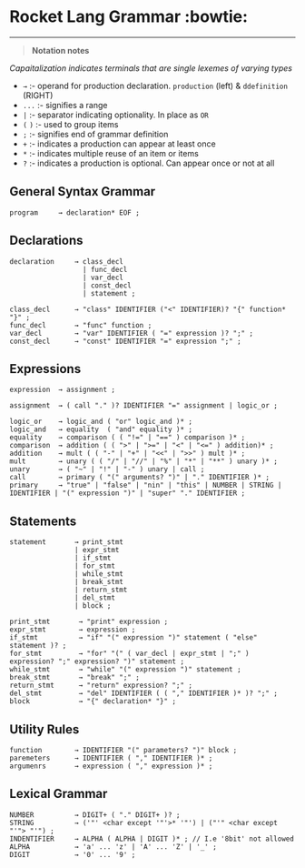 # Rocket Lang Grammar :bowtie:

---

> **Notation notes**

*Capaitalization indicates terminals that are single lexemes of varying types*

+ `→`       :- operand for production declaration. `production` (left) & `ddefinition` (RIGHT)
+ `...`     :- signifies a range
+ `|`       :- separator indicating optionality. In place as `OR`
+ `(` `)`   :- used to group items
+ `;`       :- signifies end of grammar definition
+ `+`       :- indicates a production can appear at least once
+ `*`       :- indicates multiple reuse of an item or items
+ `?`       :- indicates a production is optional. Can appear once or not at all

## General Syntax Grammar
```rocket
program     → declaration* EOF ;
```

## Declarations
```rocket
declaration     → class_decl
                  | func_decl
                  | var_decl
                  | const_decl
                  | statement ;

class_decl      → "class" IDENTIFIER ("<" IDENTIFIER)? "{" function* "}" ;
func_decl       → "func" function ;
var_decl        → "var" IDENTIFIER ( "=" expression )? ";" ;
const_decl      → "const" IDENTIFIER "=" expression ";" ;
```

## Expressions

```rocket
expression  → assignment ;

assignment  → ( call "." )? IDENTIFIER "=" assignment | logic_or ;

logic_or    → logic_and ( "or" logic_and )* ;
logic_and   → equality  ( "and" equality )* ;
equality    → comparison ( ( "!=" | "==" ) comparison )* ;
comparison  → addition ( ( ">" | ">=" | "<" | "<=" ) addition)* ;
addition    → mult ( ( "-" | "+" | "<<" | ">>" ) mult )* ;
mult        → unary ( ( "/" | "//" | "%" | "*" | "**" ) unary )* ;
unary       → ( "~" | "!" | "-" ) unary | call ;
call        → primary ( "(" arguments? ")" | "." IDENTIFIER )* ;
primary     → "true" | "false" | "nin" | "this" | NUMBER | STRING | IDENTIFIER | "(" expression ")" | "super" "." IDENTIFIER ;
```

## Statements

```rocket
statement       → print_stmt
                | expr_stmt
                | if_stmt
                | for_stmt
                | while_stmt
                | break_stmt
                | return_stmt
                | del_stmt
                | block ;

print_stmt       → "print" expression ;
expr_stmt        → expression ;
if_stmt          → "if" "(" expression ")" statement ( "else" statement )? ;
for_stmt         → "for" "(" ( var_decl | expr_stmt | ";" ) expression? ";" expression? ")" statement ;
while_stmt       → "while" "(" expression ")" statement ;
break_stmt       → "break" ";" ;
return_stmt      → "return" expression? ";" ;
del_stmt         → "del" IDENTIFIER ( ( "," IDENTIFIER )* )? ";" ;
block            → "{" declaration* "}" ;
```

## Utility Rules
```
function        → IDENTIFIER "(" parameters? ")" block ;
paremeters      → IDENTIFIER ( "," IDENTIFIER )* ;
argumenrs       → expression ( "," expression )* ;
```

## Lexical Grammar

```
NUMBER          → DIGIT+ ( "." DIGIT+ )? ;
STRING          → ('"' <char except '"'>* '"') | ("'" <char except "'"> "'") ;
INDENTIFIER     → ALPHA ( ALPHA | DIGIT )* ; // I.e '8bit' not allowed
ALPHA           → 'a' ... 'z' | 'A' ... 'Z' | '_' ;
DIGIT           → '0' ... '9' ;
```
